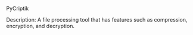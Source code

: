 PyCriptik

Description: A file processing tool that has features such as compression, encryption, and decryption. 
